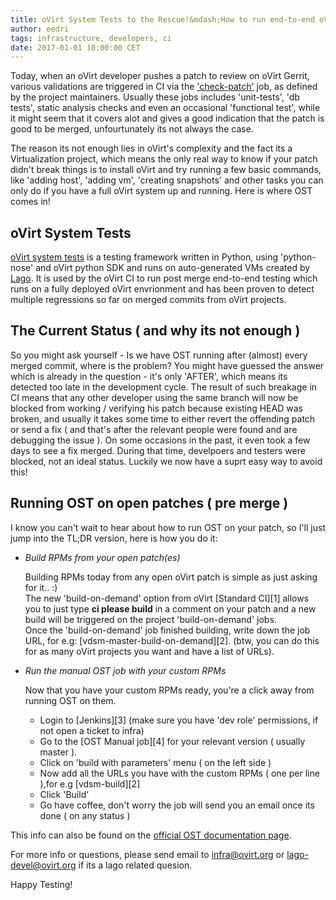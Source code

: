 ```yaml
---
title: oVirt System Tests to the Rescue!&mdash;How to run end-to-end oVirt tests on your patch.
author: eedri
tags: infrastructure, developers, ci
date: 2017-01-01 10:00:00 CET
---
```


Today, when an oVirt developer pushes a patch to review on oVirt Gerrit, various validations are triggered in CI via the ['check-patch'](http://ovirt-infra-docs.readthedocs.io/en/latest/CI/Build_and_test_standards.html) job, as defined by the project maintainers.
Usually these jobs includes 'unit-tests', 'db tests', static analysis checks and even an occasional 'functional test', while it might seem that it covers
alot and gives a good indication that the patch is good to be merged, unfourtunately its not always the case.

The reason its not enough lies in oVirt's complexity and the fact its a Virtualization project, which means the only real way to know if your patch didn't break things is to
install oVirt and try running a few basic commands, like 'adding host', 'adding vm', 'creating snapshots' and other tasks you can only do if you have
a full oVirt system up and running. Here is where OST comes in!
 
## oVirt System Tests

[oVirt system tests](http://ovirt-system-tests.readthedocs.io) is a testing framework written in Python, using 'python-nose' and oVirt python SDK and runs on auto-generated VMs created by [Lago](http://lago.readhthedocs.io).
It is used by the oVirt CI to run post merge end-to-end testing which runs on a fully deployed oVirt envrionment and has been proven to detect multiple
regressions so far on merged commits from oVirt projects.

## The Current Status ( and why its not enough )

So you might ask yourself - Is we have OST running after (almost) every merged commit, where is the problem?
You might have guessed the answer which is already in the question - it's only 'AFTER', which means its detected too late in the development cycle.
The result of such breakage in CI means that any other developer using the same branch will now be blocked from working / verifying his patch
because existing HEAD was broken, and usually it takes some time to either revert the offending patch or send a fix ( and that's after the relevant
people were found and are debugging the issue ). On some occasions in the past, it even took a few days to see a fix merged.
During that time, develpoers and testers were blocked, not an ideal status.
Luckily we now have a suprt easy way to avoid this!

## Running OST on open patches ( pre merge )

I know you can't wait to hear about how to run OST on your patch, so I'll just jump into the TL;DR version, here is how you do it:

* *Build RPMs from your open patch(es)*

    Building RPMs today from any open oVirt patch is simple as just
    asking for it.. :)<br>
    The new 'build-on-demand' option from oVirt [Standard CI][1] allows
    you to just type **ci please build** in a comment on your patch
    and a new build will be triggered on the project 'build-on-demand' jobs.<br>
    Once the 'build-on-demand' job finished building, write down the job URL,
    for e.g: [vdsm-master-build-on-demand][2].
    (btw, you can do this for as many oVirt projects you want and have a list of URLs).


* *Run the manual OST job with your custom RPMs*

    Now that you have your custom RPMs ready, you're a click away from running OST
    on them.<br>
    * Login to [Jenkins][3] (make sure you have 'dev role' permissions, if not open a ticket to infra)<br>
    * Go to the [OST Manual job][4] for your relevant version ( usually master ).<br>
    * Click on 'build with parameters' menu ( on the left side )
    * Now add all the URLs you have with the custom RPMs ( one per line ),for e.g [vdsm-build][2]
    * Click 'Build'<br>
    * Go have coffee, don't worry the job will send you an email once its done ( on any status )<br>

This info can also be found on the [official OST documentation page](http://ovirt-system-tests.readthedocs.io).

For more info or questions, please send email to infra@ovirt.org or lago-devel@ovirt.org if its a lago related quesion.

Happy Testing!
